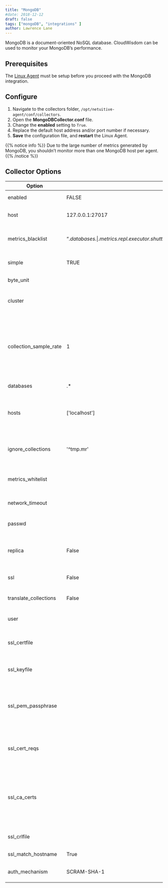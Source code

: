 ```yaml
---
title: "MongoDB"
#date: 2018-12-12
draft: false
tags: ["mongoDB", "integrations" ]
author: Lawrence Lane
---
```

 MongoDB is a document-oriented NoSQL database. CloudWisdom can be used to monitor your MongoDB’s performance.

## Prerequisites

The [Linux Agent][1] must be setup before you proceed with the MongoDB integration.

## Configure

1. Navigate to the collectors folder, `/opt/netuitive-agent/conf/collectors`.
2. Open the **MongoDBCollector.conf** file.
3. Change the **enabled** setting to `True`.
4. Replace the default host address and/or port number if necessary.
5. **Save** the configuration file, and **restart** the Linux Agent.

{{% notice info %}}
Due to the large number of metrics generated by MongoDB, you shouldn’t monitor more than one MongoDB host per agent.
{{% /notice %}}

## Collector Options

| Option                 | Default                                                                                                                                                | Description                                                                                                                                                                                                                |
|------------------------|--------------------------------------------------------------------------------------------------------------------------------------------------------|----------------------------------------------------------------------------------------------------------------------------------------------------------------------------------------------------------------------------|
| enabled                | FALSE                                                                                                                                                  | Enable collecting these metrics.                                                                                                                                                                                           |
| host                   | 127.0.0.1:27017                                                                                                                                        | A single hostname(:port) to collect from. Overrides hosts.                                                                                                                                                                 |
| metrics_blacklist      | “.*databases.*\|.*metrics.repl.executor.shuttingDown.*\|.*storageEngine.*\|.*writeBacksQueued.*\|.*mem.supported.*\|.*tcmallocformattedString.*\|^percent.*” | Regex list to match metrics to block. Mutually exclusive with metrics_whitelistoption.                                                                                                                                     |
| simple                 | TRUE                                                                                                                                                   | Set to “True” to only collect the same metrics as mongostat.                                                                                                                                                               |
| byte_unit              |                                                                                                                                                        | Default numeric output(s).                                                                                                                                                                                                 |
| cluster                |                                                                                                                                                        | If this node is part of a cluster, the collector will collect metrics on the cluster health.                                                                                                                               |
| collection_sample_rate | 1                                                                                                                                                      | Only send stats for a consistent subset of collections. This is applied after collections are ignored via the ignore_collectionssetting. Sampling uses crc32 to ensure consistency across replicas. Value between 0 and 1. |
| databases              | .*                                                                                                                                                     | A regex of databases to gather metrics for.                                                                                                                                                                                |
| hosts                  | ['localhost']                                                                                                                                          | An array of hostname(:port) elements to collect metrics from. Set an alias by prefixing “host:port” with alias@                                                                                                            |
| ignore_collections     | '^tmp\.mr\'                                                                                                                                            | A regex of which collections to ignore. MapReduce temporary collections (tmp.mr.*)are ignored by default.                                                                                                                  |
| metrics_whitelist      |                                                                                                                                                        | Regex list to match metrics to transmit. Mutually exclusive with metrics_blacklistoption.                                                                                                                                  |
| network_timeout        |                                                                                                                                                        | Timeout for mongodb connection (in milliseconds).                                                                                                                                                                          |
| passwd                 |                                                                                                                                                        | Password for authenticated login (optional).                                                                                                                                                                               |
| replica                | False                                                                                                                                                  | Set to “True” to enable replica set logging. Reports health of individual nodes as well as basic aggregate stats.                                                                                                          |
| ssl                    | False                                                                                                                                                  | Set to “True” to enable SSL connections to the MongoDB server.                                                                                                                                                             |
| translate_collections  | False                                                                                                                                                  | Translate dot (.) to underscores (_) in collection names.                                                                                                                                                                  |
| user                   |                                                                                                                                                        | User name for authenticated login (optional).                                                                                                                                                                              |
| ssl_certfile           |                                                                                                                                                        | The certificate file used to identify the local connection against mongod.
| ssl_keyfile            |																			  | The private keyfile used to identify the local connection against mongod.
| ssl_pem_passphrase     |																			  | The password or passphrase for decrypting the private key in ssl_certfile or ssl_keyfile. Only necessary if the private key is encrypted.
| ssl_cert_reqs          |																			  | Specifies whether a certificate is required from the other side of the connection, and whether it will be validated if provided.
| ssl_ca_certs           |																			  | The ca_certs file contains a set of concatenated certification authority certificates, which are used to validate certificates passed from the other end of the connection.
| ssl_crlfile            |																			  | The path to a PEM or DER formatted certificate revocation list.
| ssl_match_hostname     | True																			  | Enables hostname verification.
| auth_mechanism         | SCRAM-SHA-1																		  | The default MongoDB authentication mechanism.

[1]: /integrations/agents/linux-agent

